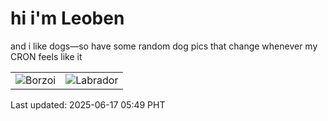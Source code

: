 # hi i'm Leoben

and i like dogs—so have some random dog pics that change whenever my CRON feels like it

|  |  |
|--------|----------|
| ![Borzoi](https://random-dog-vercel.vercel.app/api/random-borzoi?v=1750110590) | ![Labrador](https://random-dog-vercel.vercel.app/api/random-labrador?v=1750110590) |

Last updated: 2025-06-17 05:49 PHT
